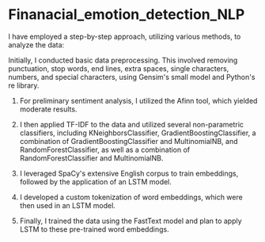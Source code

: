 # Finanacial_emotion_detection_NLP

I have employed a step-by-step approach, utilizing various methods, to analyze the data:

Initially, I conducted basic data preprocessing. This involved removing punctuation, stop words, end lines, extra spaces, single characters, numbers, and special characters, using Gensim's small model and Python's re library.

1. For preliminary sentiment analysis, I utilized the Afinn tool, which yielded moderate results.

2. I then applied TF-IDF to the data and utilized several non-parametric classifiers, including KNeighborsClassifier, GradientBoostingClassifier, a combination of GradientBoostingClassifier and MultinomialNB, and RandomForestClassifier, as well as a combination of RandomForestClassifier and MultinomialNB.

3. I leveraged SpaCy's extensive English corpus to train embeddings, followed by the application of an LSTM model.

4. I developed a custom tokenization of word embeddings, which were then used in an LSTM model.

5. Finally, I trained the data using the FastText model and plan to apply LSTM to these pre-trained word embeddings.








